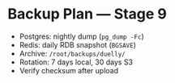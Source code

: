 # Backup Plan — Stage 9
- Postgres: nightly dump (`pg_dump -Fc`)
- Redis: daily RDB snapshot (`BGSAVE`)
- Archive: `/root/backups/duelly/`
- Rotation: 7 days local, 30 days S3
- Verify checksum after upload

